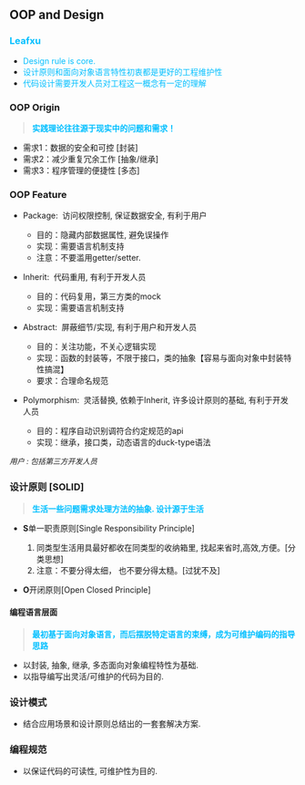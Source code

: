 ## <b>OOP and Design</b> ##

### <font color="deepskyblue"><b>Leafxu</b></font> ###
 - <font color="deepskyblue">Design rule is core.</font>
 - <font color="deepskyblue">设计原则和面向对象语言特性初衷都是更好的工程维护性</font>
 - <font color="deepskyblue">代码设计需要开发人员对工程这一概念有一定的理解</font>

### <b>OOP Origin</b> ###
> <font color="deepskyblue"><b>实践理论往往源于现实中的问题和需求！</b></font>
- 需求1：数据的安全和可控   [封装]
- 需求2：减少重复冗余工作   [抽象/继承]
- 需求3：程序管理的便捷性   [多态]

### <b>OOP Feature</b> ###
- Package: &nbsp;访问权限控制,&nbsp;保证数据安全,&nbsp;有利于用户
    - 目的：隐藏内部数据属性, 避免误操作
    - 实现：需要语言机制支持
    - 注意：不要滥用getter/setter.

- Inherit: &nbsp;代码重用,&nbsp;有利于开发人员
    - 目的：代码复用，第三方类的mock
    - 实现：需要语言机制支持

- Abstract: &nbsp;屏蔽细节/实现,&nbsp;有利于用户和开发人员
    - 目的：关注功能，不关心逻辑实现
    - 实现：函数的封装等，不限于接口，类的抽象【容易与面向对象中封装特性搞混】
    - 要求：合理命名规范

- Polymorphism: &nbsp;灵活替换,&nbsp;依赖于Inherit,&nbsp;许多设计原则的基础,&nbsp;有利于开发人员
    - 目的：程序自动识别调符合约定规范的api
    - 实现：继承，接口类，动态语言的duck-type语法

<font size=2>*用户&nbsp;:&nbsp;包括第三方开发人员*</font>

### <b>设计原则 [SOLID]</b> ###
> <font color="deepskyblue"><b>生活一些问题需求处理方法的抽象. 设计源于生活</b></font>
- <b>S</b>单一职责原则[Single Responsibility Principle]
    1. 同类型生活用具最好都收在同类型的收纳箱里, 找起来省时,高效,方便。[分类思想]
    2. 注意：不要分得太细， 也不要分得太糙。[过犹不及]

- <b>O</b>开闭原则[Open Closed Principle]

#### <b>编程语言层面</b> ####
> <font color="deepskyblue"><b>最初基于面向对象语言，而后摆脱特定语言的束缚，成为可维护编码的指导思路</b></font>
- 以封装, 抽象, 继承, 多态面向对象编程特性为基础.
- 以指导编写出灵活/可维护的代码为目的.

### <b>设计模式</b> ###
- 结合应用场景和设计原则总结出的一套套解决方案.

### <b>编程规范</b> ###
- 以保证代码的可读性, 可维护性为目的.



